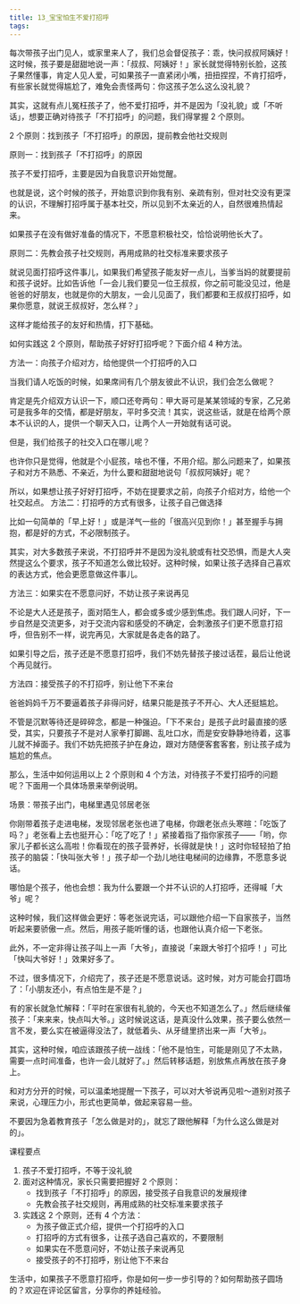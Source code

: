 ```yaml
---
title: 13_宝宝怕生不爱打招呼
tags: 
---
```


每次带孩子出门见人，或家里来人了，我们总会督促孩子：乖，快问叔叔阿姨好！这时候，孩子要是甜甜地说一声：「叔叔、阿姨好！」家长就觉得特别长脸，这孩子果然懂事，肯定人见人爱，可如果孩子一直紧闭小嘴，扭扭捏捏，不肯打招呼，有些家长就觉得尴尬了，难免会责怪两句：你这孩子怎么这么没礼貌？
 
其实，这就有点儿冤枉孩子了，他不爱打招呼，并不是因为「没礼貌」或「不听话」，想要正确对待孩子「不打招呼」的问题，我们得掌握 2 个原则。

2 个原则：找到孩子「不打招呼」的原因，提前教会他社交规则



原则一：找到孩子「不打招呼」的原因
 
孩子不爱打招呼，主要是因为自我意识开始觉醒。
 
也就是说，这个时候的孩子，开始意识到你我有别、亲疏有别，但对社交没有更深的认识，不理解打招呼属于基本社交，所以见到不太亲近的人，自然很难热情起来。
 
如果孩子在没有做好准备的情况下，不愿意积极社交，恰恰说明他长大了。
 
原则二：先教会孩子社交规则，再用成熟的社交标准来要求孩子
 
就说见面打招呼这件事儿，如果我们希望孩子能友好一点儿，当爹当妈的就要提前和孩子说好。比如告诉他「一会儿我们要见一位王叔叔，你之前可能没见过，他是爸爸的好朋友，也就是你的大朋友，一会儿见面了，我们都要和王叔叔打招呼，如果你愿意，就说王叔叔好，怎么样？」
 
这样才能给孩子的友好和热情，打下基础。

如何实践这 2 个原则，帮助孩子好好打招呼呢？下面介绍 4 种方法。

方法一：向孩子介绍对方，给他提供一个打招呼的入口

当我们请人吃饭的时候，如果席间有几个朋友彼此不认识，我们会怎么做呢？
 
肯定是先介绍双方认识一下，顺口还夸两句：甲大哥可是某某领域的专家，乙兄弟可是我多年的交情，都是好朋友，平时多交流！其实，说这些话，就是在给两个原本不认识的人，提供一个聊天入口，让两个人一开始就有话可说。
 
但是，我们给孩子的社交入口在哪儿呢？
 
也许你只是觉得，他就是个小屁孩，啥也不懂，不用介绍。那么问题来了，如果孩子和对方不熟悉、不亲近，为什么要和甜甜地说句「叔叔阿姨好」呢？

所以，如果想让孩子好好打招呼，不妨在提要求之前，向孩子介绍对方，给他一个社交起点。
方法二：打招呼的方式有很多，让孩子自己做选择



比如一句简单的「早上好！」或是洋气一些的「很高兴见到你！」甚至握手与拥抱，都是好的方式，不必限制孩子。
 
其实，对大多数孩子来说，不打招呼并不是因为没礼貌或有社交恐惧，而是大人突然提这么个要求，孩子不知道怎么做比较好。这种时候，如果让孩子选择自己喜欢的表达方式，他会更愿意做这件事儿。

方法三：如果实在不愿意问好，不妨让孩子来说再见

不论是大人还是孩子，面对陌生人，都会或多或少感到焦虑。我们跟人问好，下一步自然是交流更多，对于交流内容和感受的不确定，会刺激孩子们更不愿意打招呼，但告别不一样，说完再见，大家就是各走各的路了。
 
如果引导之后，孩子还是不愿意打招呼，我们不妨先替孩子接过话茬，最后让他说个再见就行。

方法四：接受孩子的不打招呼，别让他下不来台

爸爸妈妈千万不要逼着孩子非得问好，结果只能是孩子不开心、大人还挺尴尬。
 
不管是沉默等待还是碎碎念，都是一种强迫。「下不来台」是孩子此时最直接的感受，其实，只要孩子不是对人家拳打脚踢、乱吐口水，而是安安静静地待着，这事儿就不掉面子。我们不妨先把孩子护在身边，跟对方随便客套客套，别让孩子成为尴尬的焦点。
 
那么，生活中如何运用以上 2 个原则和 4 个方法，对待孩子不爱打招呼的问题呢？下面用一个具体场景来举例说明。

场景：带孩子出门，电梯里遇见邻居老张



你刚带着孩子走进电梯，发现邻居老张也进了电梯，你跟老张点头寒暄：「吃饭了吗？」老张看上去也挺开心：「吃了吃了！」紧接着指了指你家孩子——「哟，你家儿子都长这么高啦！你看现在的孩子营养好，长得就是快！」这时你轻轻拍了拍孩子的脑袋：「快叫张大爷！」孩子却一个劲儿地往电梯间的边缘靠，不愿意多说话。
 
哪怕是个孩子，他也会想：我为什么要跟一个并不认识的人打招呼，还得喊「大爷」呢？
 
这种时候，我们这样做会更好：等老张说完话，可以跟他介绍一下自家孩子，当然听起来要骄傲一点。然后，用孩子能听懂的话，也跟他认真介绍一下老张。
 
此外，不一定非得让孩子叫上一声「大爷」，直接说「来跟大爷打个招呼！」可比「快叫大爷好！」效果好多了。
 
不过，很多情况下，介绍完了，孩子还是不愿意说话。这时候，对方可能会打圆场了：「小朋友还小，有点怕生是不是？」
 
有的家长就急忙解释：「平时在家很有礼貌的，今天也不知道怎么了。」然后继续催孩子：「来来来，快点叫大爷。」这时候说这话，是真没什么效果，孩子要么依然一言不发，要么实在被逼得没法了，就低着头、从牙缝里挤出来一声「大爷」。
 
其实，这种时候，咱应该跟孩子统一战线：「他不是怕生，可能是刚见了不太熟，需要一点时间准备，也许一会儿就好了。」然后转移话题，别放焦点再放在孩子身上。
 
和对方分开的时候，可以温柔地提醒一下孩子，可以对大爷说再见啦～道别对孩子来说，心理压力小，形式也更简单，做起来容易一些。
 
不要因为急着教育孩子「怎么做是对的」，就忘了跟他解释「为什么这么做是对的」。

课程要点
1.  孩子不爱打招呼，不等于没礼貌
2.  面对这种情况，家长只需要把握好 2 个原则：
	- 找到孩子「不打招呼」的原因，接受孩子自我意识的发展规律
	- 先教会孩子社交规则，再用成熟的社交标准来要求孩子
3.  实践这 2 个原则，还有 4 个方法：
	- 为孩子做正式介绍，提供一个打招呼的入口 
	- 打招呼的方式有很多，让孩子选自己喜欢的，不要限制
	- 如果实在不愿意问好，不妨让孩子来说再见
	- 接受孩子的不打招呼，别让他下不来台

生活中，如果孩子不愿意打招呼，你是如何一步一步引导的？如何帮助孩子圆场的？欢迎在评论区留言，分享你的养娃经验。
